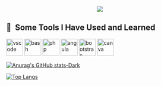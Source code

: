 <p align="center">
  <img src="https://capsule-render.vercel.app/api?text=Hey there 👋!🕹️&animation=fadeIn&type=waving&color=gradient&height=100"/>
</p>

<h2> 🚀 &nbsp;Some Tools I Have Used and Learned</h2>
<p align="left">
<img src="https://cdn.jsdelivr.net/gh/devicons/devicon/icons/vscode/vscode-original.svg" alt="vscode" width="45" height="45"/>
<img src="https://cdn.jsdelivr.net/gh/devicons/devicon/icons/bash/bash-original.svg" alt="bash" width="45" height="45"/>
<img src="https://cdn.jsdelivr.net/gh/devicons/devicon/icons/php/php-original.svg" alt="php" width="45" height="45"/>
<img src="https://cdn.jsdelivr.net/gh/devicons/devicon/icons/angularjs/angularjs-original.svg" alt="angula" width="45" height="45"/>
<img src="https://cdn.jsdelivr.net/gh/devicons/devicon/icons/bootstrap/bootstrap-original.svg" alt="bootstrap" width="45" height="45"/>
 <img src="https://cdn.jsdelivr.net/gh/devicons/devicon/icons/canva/canva-original.svg" alt="canva" width="45" height="45"/>
          
          
</p>


[![Anurag's GitHub stats-Dark](https://github-readme-stats.vercel.app/api?username=simonmuia&show_icons=true&theme=dark#gh-dark-mode-only)](https://github.com/simonmuia/github-readme-stats#gh-dark-mode-only)

[![Top Langs](https://github-readme-stats.vercel.app/api/top-langs/?username=simonmuia&hide_progress=true)](https://github.com/simonmuia/github-readme-stats)

<!--START_SECTION:waka-->
<!--END_SECTION:waka-->
